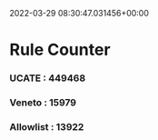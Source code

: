 2022-03-29 08:30:47.031456+00:00
# Rule Counter 
 ### UCATE : 449468

 ### Veneto : 15979

 ### Allowlist : 13922
